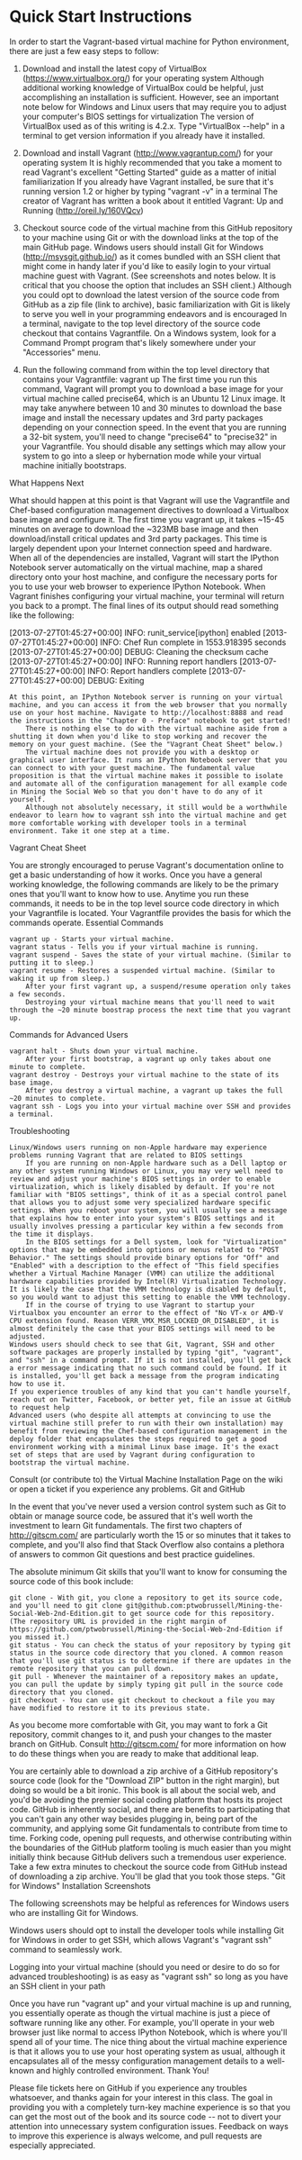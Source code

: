 ﻿Quick Start Instructions
=================================


In order to start the Vagrant-based virtual machine for Python environment, there are just a few easy steps to follow:

1) Download and install the latest copy of VirtualBox (https://www.virtualbox.org/) for your operating system
Although additional working knowledge of VirtualBox could be helpful, just accomplishing an installation is sufficient. However, see an important note below for Windows and Linux users that may require you to adjust your computer's BIOS settings for virtualization
The version of VirtualBox used as of this writing is 4.2.x. Type "VirtualBox --help" in a terminal to get version information if you already have it installed.

2) Download and install Vagrant (http://www.vagrantup.com/) for your operating system
It is highly recommended that you take a moment to read Vagrant's excellent "Getting Started" guide as a matter of initial familiarization
If you already have Vagrant installed, be sure that it's running version 1.2 or higher by typing "vagrant -v" in a terminal
The creator of Vagrant has written a book about it entitled Vagrant: Up and Running (http://oreil.ly/160VQcv)

3) Checkout source code of the virtual machine from this GitHub repository to your machine using Git or with the download links at the top of the main GitHub page.
Windows users should install Git for Windows (http://msysgit.github.io/) as it comes bundled with an SSH client that might come in handy later if you'd like to easily login to your virtual machine guest with Vagrant. (See screenshots and notes below. It is critical that you choose the option that includes an SSH client.)
Although you could opt to download the latest version of the source code from GitHub as a zip file (link to archive), basic familiarization with Git is likely to serve you well in your programming endeavors and is encouraged
In a terminal, navigate to the top level directory of the source code checkout that contains Vagrantfile.
On a Windows system, look for a Command Prompt program that's likely somewhere under your "Accessories" menu.

4) Run the following command from within the top level directory that contains your Vagrantfile: vagrant up
The first time you run this command, Vagrant will prompt you to download a base image for your virtual machine called precise64, which is an Ubuntu 12 Linux image. It may take anywhere between 10 and 30 minutes to download the base image and install the necessary updates and 3rd party packages depending on your connection speed.
In the event that you are running a 32-bit system, you'll need to change "precise64" to "precise32" in your Vagrantfile.
You should disable any settings which may allow your system to go into a sleep or hybernation mode while your virtual machine initially bootstraps.

What Happens Next

What should happen at this point is that Vagrant will use the Vagrantfile and Chef-based configuration management directives to download a Virtualbox base image and configure it. The first time you vagrant up, it takes ~15-45 minutes on average to download the ~323MB base image and then download/install critical updates and 3rd party packages. This time is largely dependent upon your Internet connection speed and hardware.
When all of the dependencies are installed, Vagrant will start the IPython Notebook server automatically on the virtual machine, map a shared directory onto your host machine, and configure the necessary ports for you to use your web browser to experience IPython Notebook.
When Vagrant finishes configuring your virtual machine, your terminal will return you back to a prompt. The final lines of its output should read something like the following:

[2013-07-27T01:45:27+00:00] INFO: runit_service[ipython] enabled [2013-07-27T01:45:27+00:00] INFO: Chef Run complete in 1553.918395 seconds [2013-07-27T01:45:27+00:00] DEBUG: Cleaning the checksum cache [2013-07-27T01:45:27+00:00] INFO: Running report handlers [2013-07-27T01:45:27+00:00] INFO: Report handlers complete [2013-07-27T01:45:27+00:00] DEBUG: Exiting

    At this point, an IPython Notebook server is running on your virtual machine, and you can access it from the web browser that you normally use on your host machine. Navigate to http://localhost:8888 and read the instructions in the "Chapter 0 - Preface" notebook to get started!
        There is nothing else to do with the virtual machine aside from a shutting it down when you'd like to stop working and recover the memory on your guest machine. (See the "Vagrant Cheat Sheet" below.)
        The virtual machine does not provide you with a desktop or graphical user interface. It runs an IPython Notebook server that you can connect to with your guest machine. The fundamental value proposition is that the virtual machine makes it possible to isolate and automate all of the configuration management for all example code in Mining the Social Web so that you don't have to do any of it yourself.
        Although not absolutely necessary, it still would be a worthwhile endeavor to learn how to vagrant ssh into the virtual machine and get more comfortable working with developer tools in a terminal environment. Take it one step at a time.

Vagrant Cheat Sheet

You are strongly encouraged to peruse Vagrant's documentation online to get a basic understanding of how it works. Once you have a general working knowledge, the following commands are likely to be the primary ones that you'll want to know how to use. Anytime you run these commands, it needs to be in the top level source code directory in which your Vagrantfile is located. Your Vagrantfile provides the basis for which the commands operate.
Essential Commands

    vagrant up - Starts your virtual machine.
    vagrant status - Tells you if your virtual machine is running.
    vagrant suspend - Saves the state of your virtual machine. (Similar to putting it to sleep.)
    vagrant resume - Restores a suspended virtual machine. (Similar to waking it up from sleep.)
        After your first vagrant up, a suspend/resume operation only takes a few seconds.
        Destroying your virtual machine means that you'll need to wait through the ~20 minute boostrap process the next time that you vagrant up.

Commands for Advanced Users

    vagrant halt - Shuts down your virtual machine.
        After your first bootstrap, a vagrant up only takes about one minute to complete.
    vagrant destroy - Destroys your virtual machine to the state of its base image.
        After you destroy a virtual machine, a vagrant up takes the full ~20 minutes to complete.
    vagrant ssh - Logs you into your virtual machine over SSH and provides a terminal.

Troubleshooting

    Linux/Windows users running on non-Apple hardware may experience problems running Vagrant that are related to BIOS settings
        If you are running on non-Apple hardware such as a Dell laptop or any other system running Windows or Linux, you may very well need to review and adjust your machine's BIOS settings in order to enable virtualization, which is likely disabled by default. If you're not familiar with "BIOS settings", think of it as a special control panel that allows you to adjust some very specialized hardware specific settings. When you reboot your system, you will usually see a message that explains how to enter into your system's BIOS settings and it usually involves pressing a particular key within a few seconds from the time it displays.
        In the BIOS settings for a Dell system, look for "Virtualization" options that may be embedded into options or menus related to "POST Behavior." The settings should provide binary options for "Off" and "Enabled" with a description to the effect of "This field specifies whether a Virtual Machine Manager (VMM) can utilize the additional hardware capabilities provided by Intel(R) Virtualization Technology. It is likely the case that the VMM technology is disabled by default, so you would want to adjust this setting to enable the VMM technology.
        If in the course of trying to use Vagrant to startup your Virtualbox you encounter an error to the effect of "No VT-x or AMD-V CPU extension found. Reason VERR_VMX_MSR_LOCKED_OR_DISABLED", it is almost definitely the case that your BIOS settings will need to be adjusted.
    Windows users should check to see that Git, Vagrant, SSH and other software packages are properly installed by typing "git", "vagrant", and "ssh" in a command prompt. If it is not installed, you'll get back a error message indicating that no such command could be found. If it is installed, you'll get back a message from the program indicating how to use it.
    If you experience troubles of any kind that you can't handle yourself, reach out on Twitter, Facebook, or better yet, file an issue at GitHub to request help
    Advanced users (who despite all attempts at convincing to use the virtual machine still prefer to run with their own installation) may benefit from reviewing the Chef-based configuration management in the deploy folder that encapsulates the steps required to get a good environment working with a minimal Linux base image. It's the exact set of steps that are used by Vagrant during configuration to bootstrap the virtual machine.

Consult (or contribute to) the Virtual Machine Installation Page on the wiki or open a ticket if you experience any problems.
Git and GitHub

In the event that you've never used a version control system such as Git to obtain or manage source code, be assured that it's well worth the investment to learn Git fundamentals. The first two chapters of http://gitscm.com/ are particularly worth the 15 or so minutes that it takes to complete, and you'll also find that Stack Overflow also contains a plethora of answers to common Git questions and best practice guidelines.

The absolute minimum Git skills that you'll want to know for consuming the source code of this book include:

    git clone - With git, you clone a repository to get its source code, and you'll need to git clone git@github.com:ptwobrussell/Mining-the-Social-Web-2nd-Edition.git to get source code for this repository. (The repository URL is provided in the right margin of https://github.com/ptwobrussell/Mining-the-Social-Web-2nd-Edition if you missed it.)
    git status - You can check the status of your repository by typing git status in the source code directory that you cloned. A common reason that you'll use git status is to determine if there are updates in the remote repository that you can pull down.
    git pull - Whenever the maintainer of a repository makes an update, you can pull the update by simply typing git pull in the source code directory that you cloned.
    git checkout - You can use git checkout to checkout a file you may have modified to restore it to its previous state.

As you become more comfortable with Git, you may want to fork a Git repository, commit changes to it, and push your changes to the master branch on GitHub. Consult http://gitscm.com/ for more information on how to do these things when you are ready to make that additional leap.

You are certainly able to download a zip archive of a GitHub repository's source code (look for the "Download ZIP" button in the right margin), but doing so would be a bit ironic. This book is all about the social web, and you'd be avoiding the premier social coding platform that hosts its project code. GitHub is inherently social, and there are benefits to participating that you can't gain any other way besides plugging in, being part of the community, and applying some Git fundamentals to contribute from time to time. Forking code, opening pull requests, and otherwise contributing within the boundaries of the GitHub platform tooling is much easier than you might initially think because GitHub delivers such a tremendous user experience. Take a few extra minutes to checkout the source code from GitHub instead of downloading a zip archive. You'll be glad that you took those steps.
"Git for Windows" Installation Screenshots

The following screenshots may be helpful as references for Windows users who are installing Git for Windows.


Windows users should opt to install the developer tools while installing Git for Windows in order to get SSH, which allows Vagrant's "vagrant ssh" command to seamlessly work.


Logging into your virtual machine (should you need or desire to do so for advanced troubleshooting) is as easy as "vagrant ssh" so long as you have an SSH client in your path


Once you have run "vagrant up" and your virtual machine is up and running, you essentially operate as though the virtual machine is just a piece of software running like any other. For example, you'll operate in your web browser just like normal to access IPython Notebook, which is where you'll spend all of your time. The nice thing about the virtual machine experience is that it allows you to use your host operating system as usual, although it encapsulates all of the messy configuration management details to a well-known and highly controlled environment.
Thank You!

Please file tickets here on GitHub if you experience any troubles whatsoever, and thanks again for your interest in this class. The goal in providing you with a completely turn-key machine experience is so that you can get the most out of the book and its source code -- not to divert your attention into unnecessary system configuration issues. Feedback on ways to improve this experience is always welcome, and pull requests are especially appreciated.
